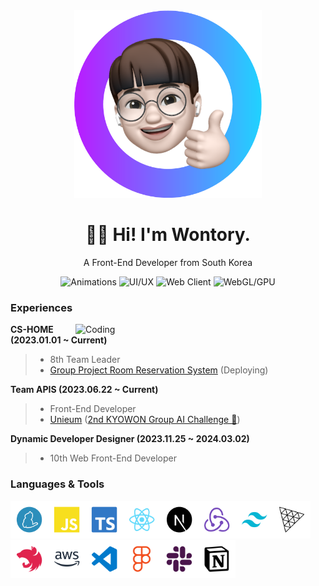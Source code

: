 <div align="center">
  <img src="images/memoji.png" width="300" height="300" />
  <h1>👋🏻 Hi! I'm Wontory.</h1>
  <p>A Front-End Developer from South Korea</p>
    
  ![Animations](https://img.shields.io/badge/animations-grey?style=for-the-badge&color=red)
  ![UI/UX](https://img.shields.io/badge/ui/ux-grey?style=for-the-badge&color=yellow)
  ![Web Client](https://img.shields.io/badge/web_client-grey?style=for-the-badge&color=green)
  ![WebGL/GPU](https://img.shields.io/badge/webgl/gpu-grey?style=for-the-badge&color=blue)
</div>

### Experiences

<img align="right" alt="Coding" width="400" src="https://miro.medium.com/max/400/0*7Q3yvSIv_t0ioJ-Z.gif"/>

**CS-HOME (2023.01.01 ~ Current)**

> - 8th Team Leader
> - [Group Project Room Reservation System](http://cs.kyonggi.ac.kr:8080/teamprojectroom/) (Deploying)

**Team APIS (2023.06.22 ~ Current)**

> - Front-End Developer
> - [Unieum](https://www.unieum.kr/) ([2nd KYOWON Group AI Challenge 🥇](https://github.com/wontory/wontory/blob/master/documents/제2회%20교원그룹%20AI챌린지%20대회%20대상.pdf))
>

**Dynamic Developer Designer (2023.11.25 ~ 2024.03.02)**

> - 10th Web Front-End Developer

### Languages & Tools

<img src="/images/yarn-color.png" width="60" /><img src="/images/javascript-color.png" width="60" /><img src="/images/typescript-color.png" width="60" /><img src="/images/react-color.png" width="60" /><img src="/images/nextdotjs-color.png" width="60" /><img src="/images/redux-color.png" width="60" /><img src="/images/tailwindcss-color.png" width="60" /><img src="/images/threedotjs-color.png" width="60" /><img src="/images/nestjs-color.png" width="60" /><img src="/images/amazonaws-color.png" width="60" /><img src="/images/visualstudiocode-color.png" width="60" /><img src="/images/figma-color.png" width="60" /><img src="/images/slack-color.png" width="60" /><img src="/images/notion-color.png" width="60" />
